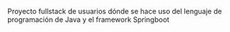 Proyecto fullstack de usuarios dónde se hace uso del lenguaje de programación de Java y el framework Springboot
